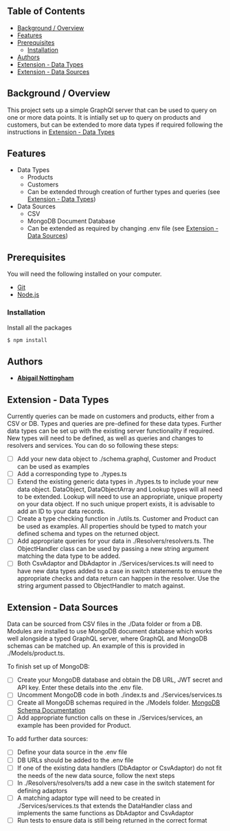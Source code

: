 ## Table of Contents

- [Background / Overview](#background--overview)
- [Features](#features)
- [Prerequisites](#prerequisites)
  - [Installation](#installation)
- [Authors](#authors)
- [Extension - Data Types](#extension---data-types)
- [Extension - Data Sources](#extension---data-sources)

## Background / Overview

This project sets up a simple GraphQl server that can be used to query on one or more data points. It is intially set up to query on products and customers, but can be extended to more data types if required following the instructions in [Extension - Data Types](#extension---data-types)

## Features

- Data Types
  - Products
  - Customers
  - Can be extended through creation of further types and queries (see [Extension - Data Types](#extension---data-types))
- Data Sources
  - CSV
  - MongoDB Document Database
  - Can be extended as required by changing .env file (see [Extension - Data Sources](#extension---data-sources))

## Prerequisites

You will need the following installed on your computer.

- [Git](https://git-scm.com/)
- [Node.js](https://nodejs.org/)

### Installation

Install all the packages

```sh
$ npm install
```

## Authors

- [**Abigail Nottingham**](https://github.com/sponberry)

## Extension - Data Types

Currently queries can be made on customers and products, either from a CSV or DB. Types and queries are pre-defined for these data types.
Further data types can be set up with the existing server functionality if required. New types will need to be defined, as well as queries and changes to resolvers and services. You can do so following these steps:

- [ ] Add your new data object to ./schema.graphql, Customer and Product can be used as examples
- [ ] Add a corresponding type to ./types.ts
- [ ] Extend the existing generic data types in ./types.ts to include your new data object. DataObject, DataObjectArray and Lookup types will all need to be extended. Lookup will need to use an appropriate, unique property on your data object. If no such unique propert exists, it is advisable to add an ID to your data records.
- [ ] Create a type checking function in ./utils.ts. Customer and Product can be used as examples. All properties should be typed to match your defined schema and types on the returned object.
- [ ] Add appropriate queries for your data in ./Resolvers/resolvers.ts. The ObjectHandler class can be used by passing a new string argument matching the data type to be added.
- [ ] Both CsvAdaptor and DbAdaptor in ./Services/services.ts will need to have new data types added to a case in switch statements to ensure the appropriate checks and data return can happen in the resolver. Use the string argument passed to ObjectHandler to match against.

## Extension - Data Sources

Data can be sourced from CSV files in the ./Data folder or from a DB. Modules are installed to use MongoDB document database which works well alongside a typed GraphQL server, where GraphQL and MongoDB schemas can be matched up. An example of this is provided in ./Models/product.ts.

To finish set up of MongoDB:

- [ ] Create your MongoDB database and obtain the DB URL, JWT secret and API key. Enter these details into the .env file.
- [ ] Uncomment MongoDB code in both ./index.ts and ./Services/services.ts
- [ ] Create all MongoDB schemas required in the ./Models folder. [MongoDB Schema Documentation](https://)
- [ ] Add appropriate function calls on these in ./Services/services, an example has been provided for Product.

To add further data sources:

- [ ] Define your data source in the .env file
- [ ] DB URLs should be added to the .env file
- [ ] If one of the existing data handlers (DbAdaptor or CsvAdaptor) do not fit the needs of the new data source, follow the next steps
- [ ] In ./Resolvers/resolvers/ts add a new case in the switch statement for defining adaptors
- [ ] A matching adaptor type will need to be created in ./Services/services.ts that extends the DataHandler class and implements the same functions as DbAdaptor and CsvAdaptor
- [ ] Run tests to ensure data is still being returned in the correct format
